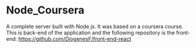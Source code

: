 # Node_Coursera
A complete server built with Node.js.
It was based on a coursera course. This is back-end of the application and the following repository is the front-end:
https://github.com/DiogenesF/front-end-react
